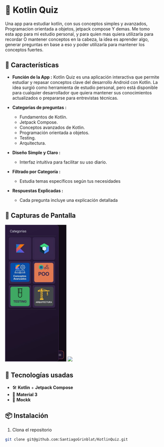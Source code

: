# 📱 Kotlin Quiz

Una app para estudiar kotlin, con sus conceptos simples y avanzados, Programacion orientada a objetos, jetpack compose Y demas.
Me tomo esta app para mi estudio personal, y para quien mas quiera utilizarla para recordar O mantener conceptos en la cabeza, la idea es aprender algo, generar preguntas en base a eso y poder utilizarla para mantener los conceptos fuertes.

## 🚀 Características

- **Función de la App :**
  Kotlin Quiz es una aplicación interactiva que permite estudiar y repasar conceptos clave del desarrollo Android con Kotlin. La idea surgió como herramienta de estudio personal, pero está disponible para cualquier desarrollador que quiera mantener sus conocimientos actualizados o prepararse para entrevistas técnicas.

- **Categorias de preguntas :**
    - Fundamentos de Kotlin.
    - Jetpack Compose.
    - Conceptos avanzados de Kotlin.
    - Programación orientada a objetos.
    - Testing.
    - Arquitectura.

- **Diseño Simple y Claro :**  
  - Interfaz intuitiva para facilitar su uso diario.

- **Filtrado por Categoría :**
  - Estudia temas específicos según tus necesidades
 
- **Respuestas Explicadas :**
  -  Cada pregunta incluye una explicación detallada

## 📸 Capturas de Pantalla

<p float="left">
  <img src="https://github.com/SantiagoGrinblat/KotlinQuiz/blob/f9500b3e2e10fb10b8f77e467360440ed5d4eec7/imagen1.jpeg" width="200" />
  <img src="https://github.com/SantiagoGrinblat/KotlinQuiz/blob/7e539b19e6904dad66456e5f50f6847828ebf536/imagen2.jpeg" width="200" />
</p>

## 🧰 Tecnologías usadas

- 🛠️ **Kotlin** + **Jetpack Compose**
- 🌙 **Material 3**
- 🧪 **Mockk**

## 📦 Instalación

1. Clona el repositorio

```bash
git clone git@github.com:SantiagoGrinblat/KotlinQuiz.git
